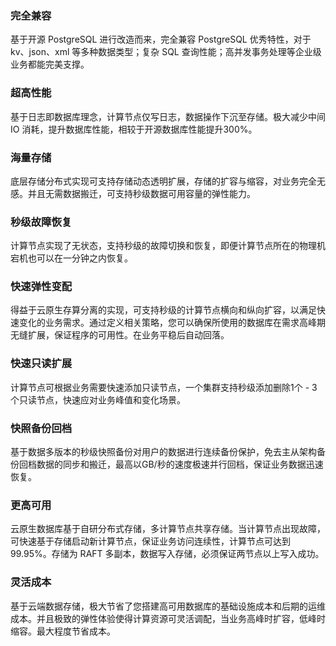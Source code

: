 ### 完全兼容
基于开源 PostgreSQL 进行改造而来，完全兼容 PostgreSQL 优秀特性，对于 kv、json、xml 等多种数据类型；复杂 SQL 查询性能；高并发事务处理等企业级业务都能完美支撑。

### 超高性能
基于日志即数据库理念，计算节点仅写日志，数据操作下沉至存储。极大减少中间 IO 消耗，提升数据库性能，相较于开源数据库性能提升300%。

### 海量存储
底层存储分布式实现可支持存储动态透明扩展，存储的扩容与缩容，对业务完全无感。并且无需数据搬迁，可支持秒级数据可用容量的弹性能力。

### 秒级故障恢复
计算节点实现了无状态，支持秒级的故障切换和恢复，即便计算节点所在的物理机宕机也可以在一分钟之内恢复。

### 快速弹性变配
得益于云原生存算分离的实现，可支持秒级的计算节点横向和纵向扩容，以满足快速变化的业务需求。通过定义相关策略，您可以确保所使用的数据库在需求高峰期无缝扩展，保证程序的可用性。在业务平稳后自动回落。

### 快速只读扩展
计算节点可根据业务需要快速添加只读节点，一个集群支持秒级添加删除1个 - 3个只读节点，快速应对业务峰值和变化场景。

### 快照备份回档
基于数据多版本的秒级快照备份对用户的数据进行连续备份保护，免去主从架构备份回档数据的同步和搬迁，最高以GB/秒的速度极速并行回档，保证业务数据迅速恢复。

### 更高可用
云原生数据库基于自研分布式存储，多计算节点共享存储。当计算节点出现故障，可快速基于存储启动新计算节点，保证业务访问连续性，计算节点可达到99.95%。存储为 RAFT 多副本，数据写入存储，必须保证两节点以上写入成功。

### 灵活成本
基于云端数据存储，极大节省了您搭建高可用数据库的基础设施成本和后期的运维成本。并且极致的弹性体验使得计算资源可灵活调配，当业务高峰时扩容，低峰时缩容。最大程度节省成本。
